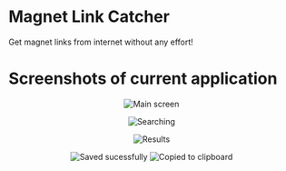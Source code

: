 # Magnet Link Catcher

Get magnet links from internet without any effort!

# Screenshots of current application

<p align="center">
  <img src="https://i.imgur.com/IX8N3Yg.png" alt="Main screen"/>

<p align="center">
  <img src="https://i.imgur.com/IwWW4K1.png" alt="Searching"/>

<p align="center">
  <img src="https://i.imgur.com/eOEXeh9.png" alt="Results"/>

<p align="center">
  <img src="https://i.imgur.com/7AgDU8X.png" alt="Saved sucessfully"/>
  <img src="https://i.imgur.com/fWny1hX.png" alt="Copied to clipboard"/>